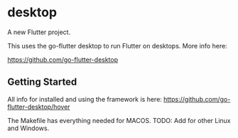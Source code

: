 # desktop

A new Flutter project.

This uses the go-flutter desktop to run Flutter on desktops. More info here:

https://github.com/go-flutter-desktop


## Getting Started

All info for installed and using the framework is here: https://github.com/go-flutter-desktop/hover

The Makefile has everything needed for MACOS. TODO: Add for other Linux and Windows.
